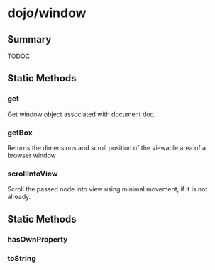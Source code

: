 # dojo/window

## Summary

TODOC
## Static Methods

### get
Get window object associated with document doc.

### getBox
Returns the dimensions and scroll position of the viewable area of a browser window

### scrollIntoView
Scroll the passed node into view using minimal movement, if it is not already.

## Static Methods

### hasOwnProperty


### toString


